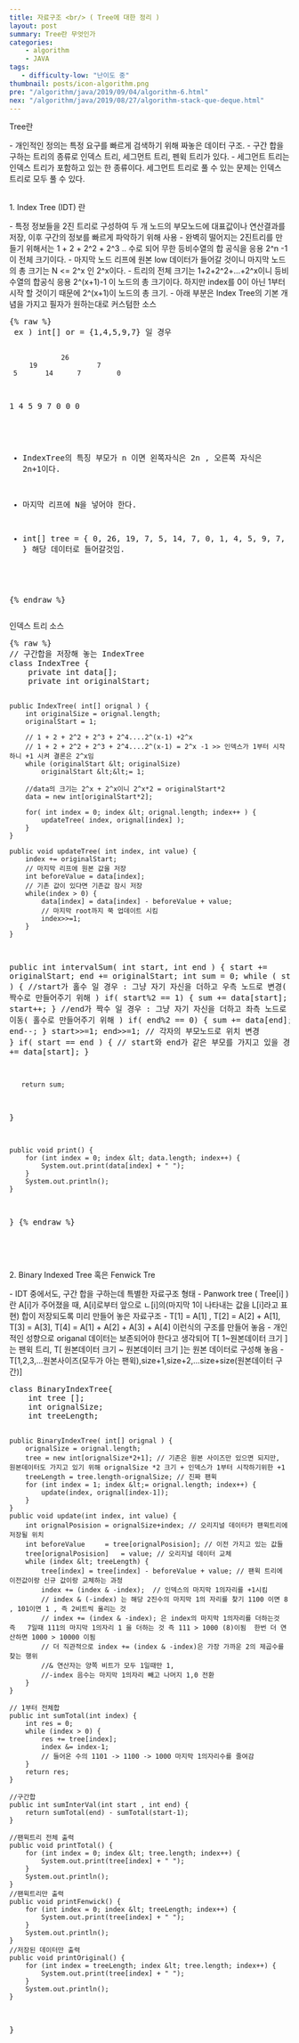 ```yaml
---
title: 자료구조 <br/> ( Tree에 대한 정리 )
layout: post
summary: Tree란 무엇인가 
categories: 
    - algorithm
    - JAVA
tags: 
   - difficulty-low: "난이도 중"
thumbnail: posts/icon-algorithm.png
pre: "/algorithm/java/2019/09/04/algorithm-6.html"
nex: "/algorithm/java/2019/08/27/algorithm-stack-que-deque.html"
---
```

<p class="bold-text">Tree란</p>
 - 개인적인 정의는 특정 요구를 빠르게 검색하기 위해 짜놓은 데이터 구조.
 - 구간 합을 구하는 트리의 종류로 인덱스 트리, 세그먼트 트리, 펜윅 트리가 있다. 
 - 세그먼트 트리는 인덱스 트리가 포함하고 있는 한 종류이다. 세그먼트 트리로 풀 수 있는 문제는 인덱스 트리로 모두 풀 수 있다.
<br/>
<br/>
<p class="bold-text">1. Index Tree (IDT) 란</p>
- 특정 정보들을 2진 트리로 구성하여 두 개 노드의 부모노드에 대표값이나 연산결과를 저장, 이후 구간의 정보를 빠르게 파악하기 위해 사용
- 완벽히 떨어지는 2진트리를 만들기 위해서는 1 + 2 + 2^2 + 2^3 .. 수로 되어 무한 등비수열의 합 공식을 응용 2^n -1 이 전체 크기이다.
- 마지막 노드 리프에 원본 low 데이터가 들어갈 것이니 마지막 노드의 총 크기는 N <= 2^x 인 2^x이다. 
- 트리의 전체 크기는 1+2+2^2+...+2^x이니 등비수열의 합공식 응용 2^(x+1)-1 이 노드의 총 크기이다. 하지만 index를 0이 아닌 1부터 시작 
할 것이기 때문에 2^(x+1)이 노드의 총 크기.
- 아래 부분은 Index Tree의 기본 개념을 가지고 필자가 원하는대로 커스텀한 소스
<pre>
{% raw %}
 ex ) int[] or = {1,4,5,9,7} 일 경우
 
                 26
         19               7
     5       14      7         0
   1   4   5    9  7   0    0      0
- IndexTree의 특징 부모가 n 이면 왼쪽자식은 2n , 오른쪽 자식은 2n+1이다.
- 마지막 리프에 N을 넣어야 한다.

- int[] tree = { 0, 26, 19, 7, 5, 14, 7, 0, 1, 4, 5, 9, 7, 0, 0, 0 } 해당 데이터로 들어갈것임. 
 
{% endraw %}
</pre>
<p class="text-danger">인덱스 트리 소스</p>
<pre>
{% raw %}
// 구간합을 저장해 놓는 IndexTree
class IndexTree {
    private int data[];
    private int originalStart;
    
    public IndexTree( int[] orignal ) {
        int originalSize = orignal.length;
        originalStart = 1;
        
        // 1 + 2 + 2^2 + 2^3 + 2^4....2^(x-1) +2^x
        // 1 + 2 + 2^2 + 2^3 + 2^4....2^(x-1) = 2^x -1 >> 인덱스가 1부터 시작하니 +1 시켜 결론은 2^x임
        while (originalStart &lt; originalSize)
            originalStart &lt;&lt;= 1;
        
        //data의 크기는 2^x + 2^x이니 2^x*2 = originalStart*2
        data = new int[originalStart*2];
        
        for( int index = 0; index &lt; orignal.length; index++ ) {
            updateTree( index, orignal[index] );
        }
    }
    
    public void updateTree( int index, int value) {
        index += originalStart;
        // 마지막 리프에 원본 값을 저장
        int beforeValue = data[index];
        // 기존 값이 있다면 기존값 잠시 저장
        while(index > 0) {
            data[index] = data[index] - beforeValue + value;
            // 마지막 root까지 쭉 업데이트 시킴
            index>>=1;
        }
    }

   public int intervalSum( int start, int end ) {
       start += originalStart;
       end += originalStart;
       int sum = 0;
       while ( start &lt; end ) {
           //start가 홀수 일 경우 : 그냥 자기 자신을 더하고 우측 노드로 변경( 짝수로 만들어주기 위해 )
           if( start%2 == 1) {
               sum += data[start]; 
               start++;
           }
            //end가 짝수 일 경우 : 그냥 자기 자신을 더하고 좌측 노드로 이동( 홀수로 만들어주기 위해 )
           if( end%2 == 0) {
               sum += data[end];
               end--;
           }
           start>>=1;
           end>>=1;
           // 각자의 부모노드로 위치 변경
       }
       if( start == end ) {
           // start와 end가 같은 부모를 가지고 있을 경우
           sum += data[start];
       }
       
       return sum;
   }
   
    public void print() {
        for (int index = 0; index &lt; data.length; index++) {
            System.out.print(data[index] + " ");
        }
        System.out.println();
    }
}
{% endraw %}
</pre>
<br/>
<br/>
<p class="bold-text">2. Binary Indexed Tree 혹은 Fenwick Tre</p>
 - IDT 중에서도, 구간 합을 구하는데 특별한 자료구조 형태
 - Panwork tree ( Tree[i] )란 A[i]가 주어졌을 때, A[i]로부터 앞으로 ㄴ[i]의(마지막 1이 나타내는 값을 L[i]라고 표현) 합이 저장되도록 미리 만들어 놓은 자료구조 
 - T[1] = A[1] , T[2] = A[2] + A[1], T[3] = A[3], T[4] = A[1] + A[2] + A[3] + A[4] 이런식의 구조를 만들어 놓음
 - 개인적인 성향으로 origanal 데이터는 보존되어야 한다고 생각되어 T[ 1~원본데이터 크기 ] 는 팬윅 트리,  T[ 원본데이터 크기 ~ 원본데이터 크기 ]는 원본 데이터로 구성해 놓음
 - T[1,2,3,...원본사이즈(모두가 아는 팬윅),size+1,size+2,...size+size(원본데이터 구간)]
<pre>
class BinaryIndexTree{
    int tree [];
    int orignalSize;
    int treeLength;
    
    public BinaryIndexTree( int[] orignal ) {
        orignalSize = orignal.length;
        tree = new int[orignalSize*2+1]; // 기존은 원본 사이즈만 있으면 되지만, 원본데이터도 가지고 있기 위해 orignalSize *2 크기 + 인덱스가 1부터 시작하기위한 +1
        treeLength = tree.length-orignalSize; // 진짜 팬윅
        for (int index = 1; index &lt;= orignal.length; index++) {
            update(index, orignal[index-1]);
        }
    }
    public void update(int index, int value) {
        int orignalPosision = orignalSize+index; // 오리지널 데이터가 팬윅트리에 저장될 위치
        int beforeValue     = tree[orignalPosision]; // 이전 가지고 있는 값들
        tree[orignalPosision]   = value; // 오리지널 데이터 교체
        while (index &lt; treeLength) {
            tree[index] = tree[index] - beforeValue + value; // 팬윅 트리에 이전값이랑 신규 값이랑 교체하는 과정
            index += (index & -index);  // 인덱스의 마지막 1의자리를 +1시킴
            // index & (-index) 는 해당 2진수의 마지막 1의 자리를 찾기 1100 이면 8 , 101이면 1 , 즉 2비트씩 올리는 것
            // index += (index & -index); 은 index의 마지막 1의자리를 더하는것  즉   7일때 111의 마지막 1의자리 1 을 더하는 것 즉 111 > 1000 (8)이됨  한번 더 연산하면 1000 > 10000 이됨
            // 더 직관적으로 index += (index & -index)은 가장 가까운 2의 제곱수를 찾는 행위
            //& 연산자는 양쪽 비트가 모두 1일때만 1, 
            //-index 음수는 마지막 1의자리 빼고 나머지 1,0 전환
        }
    }

    // 1부터 전체합
    public int sumTotal(int index) {
        int res = 0;
        while (index > 0) {
            res += tree[index];
            index &= index-1;
            // 들어온 수의 1101 -> 1100 -> 1000 마지막 1의자리수를 줄여감 
        }
        return res;
    }

    //구간합
    public int sumInterVal(int start , int end) {
        return sumTotal(end) - sumTotal(start-1);
    }

    //팬윅트리 전체 출력
    public void printTotal() {
        for (int index = 0; index &lt; tree.length; index++) {
            System.out.print(tree[index] + " ");
        }
        System.out.println();
    }
    //팬윅트리만 출력
    public void printFenwick() {
        for (int index = 0; index &lt; treeLength; index++) {
            System.out.print(tree[index] + " ");
        }
        System.out.println();
    }
    //저장된 데이터만 출력
    public void printOriginal() {
        for (int index = treeLength; index &lt; tree.length; index++) {
            System.out.print(tree[index] + " ");
        }
        System.out.println();
    }
}
</pre>